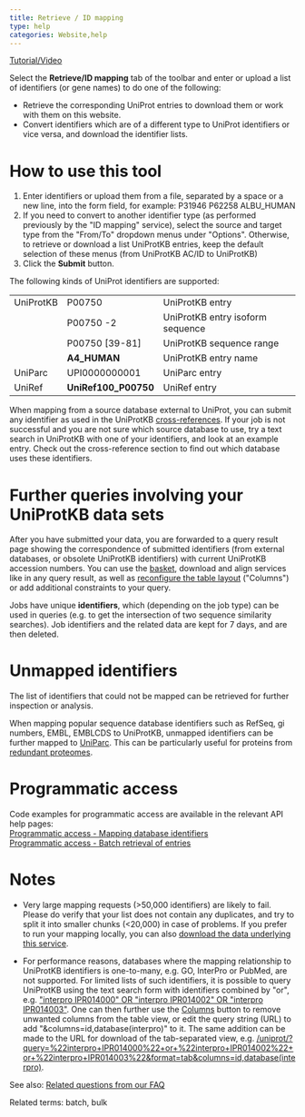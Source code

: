 ```yaml
---
title: Retrieve / ID mapping
type: help
categories: Website,help
---
```


[Tutorial/Video](https://www.youtube.com/watch?v=kLdgjqWoMZc)

Select the **Retrieve/ID mapping** tab of the toolbar and enter or upload a list of identifiers (or gene names) to do one of the following:

-   Retrieve the corresponding UniProt entries to download them or work with them on this website.
-   Convert identifiers which are of a different type to UniProt identifiers or vice versa, and download the identifier lists.

# How to use this tool

1.  Enter identifiers or upload them from a file, separated by a space or a new line, into the form field, for example: P31946 P62258 ALBU\_HUMAN
2.  If you need to convert to another identifier type (as performed previously by the "ID mapping" service), select the source and target type from the "From/To" dropdown menus under "Options". Otherwise, to retrieve or download a list UniProtKB entries, keep the default selection of these menus (from UniProtKB AC/ID to UniProtKB)
3.  Click the **Submit** button.

The following kinds of UniProt identifiers are supported:

|           |                       |                                  |
|:----------|:----------------------|:---------------------------------|
| UniProtKB | P00750                | UniProtKB entry                  |
|           | P00750 -2             | UniProtKB entry isoform sequence |
|           | P00750 \[39-81\]      | UniProtKB sequence range         |
|           | **A4\_HUMAN**         | UniProtKB entry name             |
| UniParc   | UPI0000000001         | UniParc entry                    |
| UniRef    | **UniRef100\_P00750** | UniRef entry                     |

When mapping from a source database external to UniProt, you can submit any identifier as used in the UniProtKB [cross-references](https://www.uniprot.org/help/cross_references_section). If your job is not successful and you are not sure which source database to use, try a text search in UniProtKB with one of your identifiers, and look at an example entry. Check out the cross-reference section to find out which database uses these identifiers.

# Further queries involving your UniProtKB data sets

After you have submitted your data, you are forwarded to a query result page showing the correspondence of submitted identifiers (from external databases, or obsolete UniProtKB identifiers) with current UniProtKB accession numbers. You can use the [basket](https://www.uniprot.org/help/basket), download and align services like in any query result, as well as [reconfigure the table layout](https://www.uniprot.org/help/customize) ("Columns") or add additional constraints to your query.

Jobs have unique **identifiers**, which (depending on the job type) can be used in queries (e.g. to get the intersection of two sequence similarity searches). Job identifiers and the related data are kept for 7 days, and are then deleted.

# Unmapped identifiers

The list of identifiers that could not be mapped can be retrieved for further inspection or analysis.

When mapping popular sequence database identifiers such as RefSeq, gi numbers, EMBL, EMBLCDS to UniProtKB, unmapped identifiers can be further mapped to [UniParc](https://www.uniprot.org/help/uniparc). This can be particularly useful for proteins from [redundant proteomes](https://www.uniprot.org/help/proteome_redundancy).

# Programmatic access

Code examples for programmatic access are available in the relevant API help pages:  
[Programmatic access - Mapping database identifiers](https://www.uniprot.org/help/api_idmapping)  
[Programmatic access - Batch retrieval of entries](https://www.uniprot.org/help/api_batch_retrieval)

# Notes

-   Very large mapping requests (&gt;50,000 identifiers) are likely to fail. Please do verify that your list does not contain any duplicates, and try to split it into smaller chunks (&lt;20,000) in case of problems. If you prefer to run your mapping locally, you can also [download the data underlying this service](https://ftp.uniprot.org/pub/databases/uniprot/current_release/knowledgebase/idmapping/).

-   For performance reasons, databases where the mapping relationship to UniProtKB identifiers is one-to-many, e.g. GO, InterPro or PubMed, are not supported. For limited lists of such identifiers, it is possible to query UniProtKB using the text search form with identifiers combined by "or", e.g. ["interpro IPR014000" OR "interpro IPR014002" OR "interpro IPR014003"](https://www.uniprot.org/uniprotkb/?query=%22interpro+IPR014000%22+or+%22interpro+IPR014002%22+or+%22interpro+IPR014003%22). One can then further use the [Columns](https://www.uniprot.org/help/customize) button to remove unwanted columns from the table view, or edit the query string (URL) to add "&columns=id,database(interpro)" to it. The same addition can be made to the URL for download of the tab-separated view, e.g. [/uniprot/?query=%22interpro+IPR014000%22+or+%22interpro+IPR014002%22+or+%22interpro+IPR014003%22&format=tab&columns=id,database(interpro)](https://www.uniprot.org/uniprotkb/?query=%22interpro+IPR014000%22+or+%22interpro+IPR014002%22+or+%22interpro+IPR014003%22&format=tab&columns=id,database(interpro)).

See also: [Related questions from our FAQ](https://www.uniprot.org/help/?query=(batch+OR+%22id+mapping%22+OR+%22upload+lists%22)+AND+section%3Afaq)

Related terms: batch, bulk
